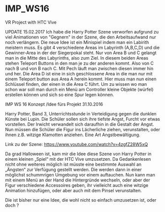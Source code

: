 # IMP_WS16
VR Project with HTC Vive

UPDATE 15.02.2017
Ich habe die Harry Potter Szene verworfen aufgrund zu viel Animationen von "Gegnern" in der Szene, die den Arbeitsaufwand nur noch verlängern. 
Die neue Idee ist ein Minispiel indem man ein Labirith meistern muss. Es gibt 4 verschiedene Areas im Labyrinth (A,B,C,D) und die Gewinner-Area in der der Siegerpokal steht. 
Nur von Area B und C gelangt man in die Mitte des Labyrinths, also zum Ziel. In diesem beiden Areas stehen Teleport Buttons in den man je zu der anderen kommt. Also von C nach B und von B nach C. Mit Pech läuft man zwischen diesen immer hin und her. 
Die Area D ist eine in sich geschlossene Area in die man nur mit einem Teleport button aus Area A herein kommt. Hier muss man nun einen Schlüssel finden, der einen in die Area C führt.
Um zu wissen wo man schon war soll man durch ein Menü am Controller kleine Objekte (würfel) erstellen können und sich so eine Spur legen können. 



IMP WS 16 Konzept /Idee fürs Projekt 31.10.2016

Harry Potter, Band 3, Unterrichtsstunde in Verteidigung gegen die dunklen Künste bei Lupin.
Die Schüler sollen sich ihre tiefste Angst, Furcht vor etwas vorstellen. Der Irwicht verwandelt sich daraufhin in die Gestalt der Angst. Nun müssen die Schüler die Figur ins Lächerliche ziehen, verunstalten, oder ihnen z.B. witzige Klamotten anziehen. Eine Art Angstbewältigung.

Link zu der Szene: https://www.youtube.com/watch?v=4zgfZ28W5xQ

Da grad Halloween ist, kam mir die Idee diese Szene von Harry Potter in einem kleinen „Spiel“ mit der HTC Vive umzusetzen. Da Gedankenlesen nicht ohne weiteres möglich ist müsste eine bestimmte Auswahl an „Ängsten“ zur Verfügung gestellt werden. Die werden dann in einer möglichst schummrigen Umgebung vor einem auftauchen. 
Nun kann man mit einem Menü an der Hand die Hintergründe wechseln, oder aber der Figur verschiedene Accessoires geben, ihr vielleicht auch eine witzige Animation hinzufügen, oder aber auch mit dem Pinsel verunstalten. 

Die ist bisher nur eine Idee, die wohl nicht so einfach umzusetzen ist, oder doch ? 
